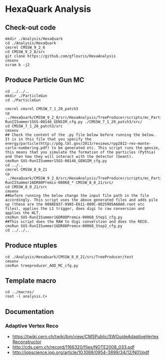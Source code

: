 # HexaQuark Analysis

## Check-out code
```
mkdir ./Analysis/HexaQuark
cd ./Analysis/HexaQuark
cmsrel CMSSW_9_2_8
cd CMSSW_9_2_8/src
git clone https://github.com/gflouris/HexaAnalysis
cmsenv
scram b -j2
```

## Produce Particle Gun MC
```
cd ../../..
mkdir ./ParticleGun
cd ./ParticleGun

cmsrel cmsrel CMSSW_7_1_20_patch3
cp ../HexaQuark/CMSSW_9_2_8/src/HexaAnalysis/TreeProducer/scripts/mc_ParticleGun/SUS-RunIISummer15GS-00146_GENSIM_cfg.py ./CMSSW_7_1_20_patch3/src/
cd CMSSW_7_1_20_patch3/src
cmsenv
## Check the content of the .py file below before running the below. It is in this file that you specify the energy/particle(http://pdg.lbl.gov/2013/reviews/rpp2012-rev-monte-carlo-numbering.pdf) to be generated etc. This script runs the gensim, this means that you simulate the formation of the particles (Pythia) and then how they will interact with the detector (Geant).
cmsRun SUS-RunIISummer15GS-00146_GENSIM_cfg.py
cd ../..
cmsrel CMSSW_8_0_21
cp ../HexaQuark/CMSSW_9_2_8/src/HexaAnalysis/TreeProducer/scripts/mc_ParticleGun/SUS-RunIISummer16DR80Premix-00068_* CMSSW_8_0_21/src/
cd CMSSW_8_0_21/src
cmsenv
##before running the below change the input file path in the file accordingly. This script uses the above generated files and adds pile up (these are the 0088E837-9985-E611-809C-0025905A60A0.root etc files), applies the L1 trigger, does digi to raw conversion and applies the HLT.
cmsRun SUS-RunIISummer16DR80Premix-00068_Step1_cfg.py
##This script does the RAW to digi converstion and does the RECO.
cmsRun SUS-RunIISummer16DR80Premix-00068_Step2_cfg.py
cd ../../..
```

## Produce ntuples
```
cd ./Analysis/HexaQuark/CMSSW_8_0_21/src/TreeProducer/test
cmsenv
cmsRun treeproducer_AOD_MC_cfg.py
```

## Template macro
```
cd ../macros/
root -l analysis.C+
```

## Documentation
### Adaptive Vertex Reco
- https://twiki.cern.ch/twiki/bin/view/CMSPublic/SWGuideAdaptiveVertexReconstructor
- http://cds.cern.ch/record/1166320/files/NOTE2008_033.pdf
- http://iopscience.iop.org/article/10.1088/0954-3899/34/12/N01/pdf
